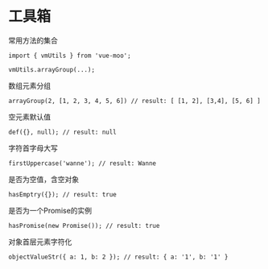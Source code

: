 # 工具箱

常用方法的集合

    import { vmUtils } from 'vue-moo';

    vmUtils.arrayGroup(...);

数组元素分组

    arrayGroup(2, [1, 2, 3, 4, 5, 6]) // result: [ [1, 2], [3,4], [5, 6] ]

空元素默认值

    def({}, null); // result: null

字符首字母大写

    firstUppercase('wanne'); // result: Wanne

是否为空值，含空对象

    hasEmptry({}); // result: true

是否为一个Promise的实例

    hasPromise(new Promise()); // result: true

对象首层元素字符化

    objectValueStr({ a: 1, b: 2 }); // result: { a: '1', b: '1' }
